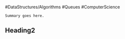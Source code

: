 #DataStructures/Algorithms #Queues #ComputerScience

```ad-summary
Summary goes here.

```


## Heading2 
